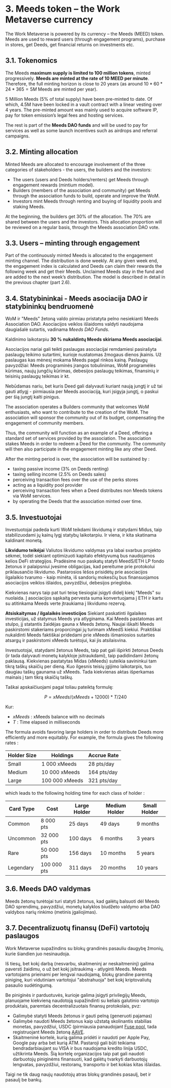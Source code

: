 # 3. Meeds token – the Work Metaverse currency

The Work Metaverse is powered by its currency – the Meeds (MEED) token. Meeds are used to reward users (through engagement programs), purchase in stores, get Deeds, get financial returns on investments etc.

## 3.1. Tokenomics

The Meeds **maximum supply is limited to 100 million tokens**, minted progressively. **Meeds are minted at the rate of 10 MEED per minute**. Therefore, the full minting horizon is close to 20 years (as around $10*60*24*365 = 5M$ Meeds are minted per year).

5 Million Meeds (5% of total supply) have been pre-minted to date. Of which, 4.5M have been locked in a vault contract with a linear vesting over 4 years. The pre-minted amount was mainly used to acquire software IP, pay for token emission’s legal fees and hosting services.

The rest is part of the __Meeds DAO funds__ and will be used to pay for services as well as some launch incentives such as airdrops and referral campaigns.


## 3.2. Minting allocation

Minted Meeds are allocated to encourage involvement of the three categories of stakeholders - the users, the builders and the investors:

- The users (users and Deeds holders/renters) get Meeds through engagement rewards (mintium model).
- Builders (members of the association and community) get Meeds through the association funds to build, operate and improve the WoM.
- Investors mint Meeds through renting and buying of liquidity pools and staking Meeds.

At the beginning, the builders get 30% of the allocation. The 70% are shared between the users and the investors. This allocation proportion will be reviewed on a regular basis, through the Meeds association DAO vote.

## 3.3. Users – minting through engagement

Part of the continuously minted Meeds is allocated to the engagement minting channel. The distribution is done weekly. At any given week end, the engagement index is calculated and Deeds can claim their rewards the following week and get their Meeds. Unclaimed Meeds stay in the fund and are added to the next week’s distribution. The model is described in detail in the previous chapter (part 2.6).

## 3.4. Statybininkai - Meeds asociacija DAO ir statybininkų bendruomenė

WoM ir "Meeds" žetoną valdo pirmiau pristatyta pelno nesiekianti Meeds Association DAO. Asociacijos veiklos išlaidoms valdyti naudojama daugiašalė sutartis, vadinama _Meeds DAO Funds_.

Kaldinimo laikotarpiu **30 % nukaldintų Meeds skiriama Meeds asociacijai**.

Asociacijos nariai gali teikti paslaugas asociacijai remdamiesi pasirašyta paslaugų teikimo sutartimi, kurioje nustatomas žmogaus dienos įkainis. Už paslaugas kas mėnesį mokama Meeds pagal rinkos kainą. Paslaugų pavyzdžiai: Meeds programinės įrangos tobulinimas, WoM programėlės kūrimas, naujų jungčių kūrimas, debesijos paslaugų teikimas, finansinių ir teisinių paslaugų teikimas ir kt.

Nebūdamas nariu, bet kuris Deed gali dalyvauti kuriant naują jungtį ir už tai gauti atlygį - pirmiausia per Meeds asociaciją, kuri įsigyja jungtį, o paskui per šią jungtį kalti pinigus.

The association operates a Builders community that welcomes WoM enthusiasts, who want to contribute to the creation of the WoM. The association will sponsor the community out of its budget, compensating the engagement of community members.

Thus, the community will function as an example of a Deed, offering a standard set of services provided by the association. The association stakes Meeds in order to redeem a Deed for the community. The community will then also participate in the engagement minting like any other Deed.

After the minting period is over, the association will be sustained by :

- taxing passive income (3% on Deeds renting)
- taxing selling income (2.5% on Deeds sales)
- perceiving transaction fees over the use of the perks stores
- acting as a liquidity pool provider
- perceiving transaction fees when a Deed distributes non Meeds tokens via WoM services.
- by operating the Deeds that the association minted over time.


## 3.5. Investuotojai

Investuotojai padeda kurti WoM teikdami likvidumą ir statydami Midus, taip stabilizuodami jų kainų lygį statybų laikotarpiu. Ir viena, ir kita skatinama kaldinant monetą.

**Likvidumo teikėjai** Valiutos likvidumo valdymas yra labai svarbus projekto sėkmei, todėl siekiant optimizuoti kapitalo efektyvumą bus naudojamos kelios DeFi strategijos. Pradėsime nuo paskatų statyti MeedS/ETH LP fondo žetonus ir palaipsniui įvesime obligacijas, kad pereitume prie protokolui priklausančio likvidumo. Pastarosios lėšos prisidėtų prie asociacijos ilgalaikio tvarumo - kaip minėta, iš sandorių mokesčių bus finansuojamos asociacijos veiklos išlaidos, pavyzdžiui, debesijos priegloba.

Kiekvienas narys taip pat turi teisę tiesiogiai įsigyti didelį kiekį "Meeds" su nuolaida. Į asociacijos sąskaitą pervesta suma konvertuojama į ETH ir kartu su atitinkama Meeds verte įtraukiama į likvidumo rezervą.

**Atsiskaitymas / ilgalaikės investicijos** Siekiant paskatinti ilgalaikes investicijas, už statymus Meeds yra atlyginama. Kai Meeds pastatomas ant stulpo, jį statantis žaidėjas gauna x Meeds žetonų. Naujai iškalti Meeds paskirstomi stakeriams proporcingai jų turimam xMeedS kiekiui. Praktiškai nukaldinti Meeds faktiškai pridedami prie xMeeds išmaniosios sutarties atsargų ir paskirstomi xMeeds turėtojui, kai jis atsilaisvina.

Investuotojai, statydami žetonus Meeds, taip pat gali išpirkti žetonus Deeds (ir tada dalyvauti monetų kalykloje įsitraukdami), taip padidindami žetonų paklausą. Kiekvienas pastatytas Midas (xMeeds) suteikia savininkui tam tikrą taškų skaičių per dieną. Kuo ilgesnis teisių įgijimo laikotarpis, tuo daugiau taškų gaunama už xMeeds. Tada kiekvienas aktas išperkamas mainais į tam tikrą skaičių taškų.

Taškai apskaičiuojami pagal toliau pateiktą formulę:

 $$ P = xMeeds / (xMeeds + 12000) * T / 240 $$

 Kur:

- $xMeeds$ : xMeeds balance  with no decimals
- $T$ : Time elapsed in milliseconds

The formula avoids favoring large holders in order to distribute Deeds more efficiently and more equitably. For example, the formula gives the following rates :

| **Holder Size** | **Holdings**   | **Accrue Rate** |
| --------------- | -------------- | --------------- |
| Small           | 1 000 xMeeds   | 28 pts/day      |
| Medium          | 10 000 xMeeds  | 164 pts/day     |
| Large           | 100 000 xMeeds | 321 pts/day     |


which leads to the following holding time for each class of holder :

| **Card Type** | **Cost**    | **Large Holder** | **Medium Holder** | **Small Holder** |
| ------------- | ----------- | ---------------- | ----------------- | ---------------- |
| Common        | 8 000 pts   | 25 days          | 49 days           | 9 months         |
| Uncommon      | 32 000 pts  | 100 days         | 6 months          | 3 years          |
| Rare          | 50 000 pts  | 156 days         | 10 months         | 5 years          |
| Legendary     | 100 000 pts | 311 days         | 20 months         | 10 years         |

## 3.6. Meeds DAO valdymas

Meeds žetonų turėtojai turi statyti žetonus, kad galėtų balsuoti dėl Meeds DAO sprendimų, pavyzdžiui, monetų kalyklos biudžeto valdymo arba DAO valdybos narių rinkimo (metinis įgaliojimas).

## 3.7. Decentralizuotų finansų (DeFi) vartotojų paslaugos

Work Metaverse supažindins su blokų grandinės pasauliu daugybę žmonių, kurie šiandien juo nesinaudoja.

Iš tiesų, bet kokį darbą (nesvarbu, skaitmeninį ar neskaitmeninį) galima paversti žaidimu, o už bet kokį įsitraukimą - atlyginti Meeds. Meeds vartotojams prieinami per lengvai naudojamą, blokų grandine paremtą piniginę, kuri vidutiniam vartotojui "abstrahuoja" bet kokį kriptovaliutų pasaulio sudėtingumą.

Be piniginės ir parduotuvės, kurioje galima įsigyti privilegijų Meeds, planuojame kiekvieną naudotoją supažindinti su keliais galutinio vartotojo produktais, paremtais decentralizuotais finansų protokolais, pvz:

- Galimybė statyti Meeds žetonus ir gauti pelną (generuoti pajamas)
- Galimybė naudoti Meeds žetonus kaip užstatą skolinantis stabilias monetas, pavyzdžiui, USDC (pirmiausia panaudojant [Fuse pool](https://app.rari.capital/fuse), tada registruojant Meeds žetoną [AAVE](https://aave.com/).
- Skaitmeninė kortelė, kurią galima pridėti ir naudoti per Apple Pay, Google pay arba bet kurią ATM. Pastaroji gali būti teikiama bendradarbiaujant su VISA ir bus naudojama kredito linija USDC, užtikrinta Meeds. Šią kortelę organizacijos taip pat gali naudoti darbuotojų piniginėms finansuoti, kad galėtų tvarkyti darbuotojų lengvatas, pavyzdžiui, restoranų, transporto ir bet kokias kitas išlaidas.

Taigi ne tik daug naujų naudotojų atras blokų grandinės pasaulį, bet ir pasaulį be bankų.

 

